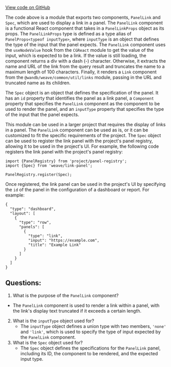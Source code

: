 [View code on GitHub](https://github.com/wandb/weave/weave-js/src/components/Panel2/PanelLink.tsx)

The code above is a module that exports two components, `PanelLink` and `Spec`, which are used to display a link in a panel. The `PanelLink` component is a functional React component that takes in a `PanelLinkProps` object as its props. The `PanelLinkProps` type is defined as a type alias of `PanelProps<typeof inputType>`, where `inputType` is an object that defines the type of the input that the panel expects. The `PanelLink` component uses the `useNodeValue` hook from the `CGReact` module to get the value of the input, which is expected to be a link. If the value is still loading, the component returns a div with a dash (-) character. Otherwise, it extracts the name and URL of the link from the query result and truncates the name to a maximum length of 100 characters. Finally, it renders a `Link` component from the `@wandb/weave/common/util/links` module, passing in the URL and truncated name as its children.

The `Spec` object is an object that defines the specification of the panel. It has an `id` property that identifies the panel as a link panel, a `Component` property that specifies the `PanelLink` component as the component to be used to render the panel, and an `inputType` property that specifies the type of the input that the panel expects.

This module can be used in a larger project that requires the display of links in a panel. The `PanelLink` component can be used as is, or it can be customized to fit the specific requirements of the project. The `Spec` object can be used to register the link panel with the project's panel registry, allowing it to be used in the project's UI. For example, the following code registers the link panel with the project's panel registry:

```
import {PanelRegistry} from 'project/panel-registry';
import {Spec} from 'weave/link-panel';

PanelRegistry.register(Spec);
```

Once registered, the link panel can be used in the project's UI by specifying the `id` of the panel in the configuration of a dashboard or report. For example:

```
{
  "type": "dashboard",
  "layout": [
    {
      "type": "row",
      "panels": [
        {
          "type": "link",
          "input": "https://example.com",
          "title": "Example Link"
        }
      ]
    }
  ]
}
```
## Questions: 
 1. What is the purpose of the `PanelLink` component?
   - The `PanelLink` component is used to render a link within a panel, with the link's display text truncated if it exceeds a certain length.
2. What is the `inputType` object used for?
   - The `inputType` object defines a union type with two members, `'none'` and `'link'`, which is used to specify the type of input expected by the `PanelLink` component.
3. What is the `Spec` object used for?
   - The `Spec` object defines the specifications for the `PanelLink` panel, including its ID, the component to be rendered, and the expected input type.